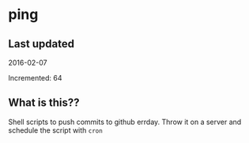 # ping

## Last updated
2016-02-07

Incremented: 64

## What is this?? 
Shell scripts to push commits to github errday. Throw it on a server and schedule the script with `cron`
